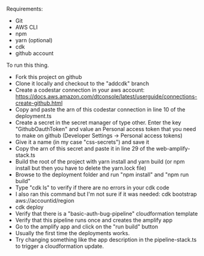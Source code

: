 Requirements:
- Git
- AWS CLI
- npm
- yarn (optional)
- cdk
- github account

To run this thing.

- Fork this project on github
- Clone it locally and checkout to the "addcdk" branch
- Create a codestar connection in your aws account: https://docs.aws.amazon.com/dtconsole/latest/userguide/connections-create-github.html
- Copy and paste the arn of this codestar connection in line 10 of the deployment.ts
- Create a secret in the secret manager of type other. Enter the key "GithubOauthToken" and value an Personal access token that you need to make on github (Developer Settings -> Personal access tokens)
- Give it a name (in my case "css-secrets") and save it
- Copy the arn of this secret and paste it in line 29 of the web-amplify-stack.ts
- Build the root of the project with yarn install and yarn build (or npm install but then you have to delete the yarn.lock file)
- Browse to the deployment folder and run "npm install" and "npm run build"
- Type "cdk ls" to verify if there are no errors in your cdk code
- I also ran this command but I'm not sure if it was needed: cdk bootstrap aws://accountid/region
- cdk deploy
- Verify that there is a "basic-auth-bug-pipeline" cloudformation template
- Verify that this pipeline runs once and creates the amplify app
- Go to the amplify app and click on the "run build" button
- Usually the first time the deployments works.
- Try changing something like the app description in the pipeline-stack.ts to trigger a cloudformation update.
